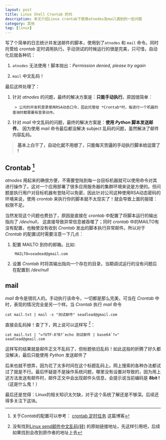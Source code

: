 ```yaml
---
layout: post
title: Linux Shell Crontab 的坑
description: 本文介绍Linux crontab下使用atnodes及mail遇到的一些问题
category: 其他
tag: [linux]
---
```


写了个简单的日志统计并发送邮件的脚本，使用到了`atnodes` 和 `mail` 命令。同时托管给 *crontab* 定时调用执行。手动测试的时候运行的很是完美，只可惜，自动化后就各种坑：

1. `atnodes` 无法使用！脚本抛出：_Permission denied, please try again_

2. `mail` 中文乱码！

最后这样处理了：

1. 针对 *atnodes* 的问题，最终的解决方案是：**只能手动执行**。原因很简单： 

		> 公司的开发机登录使用RSA动态口令，因此托管给 *Crontab*时，每进行一个机器的查询时都需要有登录动作。

2. 针对 *mail* 中文乱码的问题，最终的解决方案是：**使用 *Python* 脚本发送邮件**。 因为使用 *mail* 命令最后都没解决 subject 乱码的问题，虽然解决了邮件内容乱码。

> **基本上白干了，自动化就不用想了，只能每天苦逼的手动执行脚本给运营了 !**

## Crontab [^comment1]

*atnodes* 用起来的确很方便，不需要登陆到每一台目标机器就可以使用命令对其进行操作了。这对一个应用部署了很多应用服务器的集群环境来说是方便的。但问题是执行用户对目标机器有登陆可以免密，因此针对公司这种使用RSA动态密码的环境来说，使用 *crontab* 来执行你的脚本就不太现实了！就会导致上面的报错：权限不足。

当然发现这个问题也费劲了，原因是直接在 *crontab* 中配置了将脚本运行的输出指向了 */dev/null*， 这直接导致异常信息被吞噬了；同时 *crontab* 中的MAILTO有没有配置，也触使没有收到 *Crontab* 发出的脚本执行异常邮件。所以对于 *Crontab* 的配置试时需要注意一下几点：

1. 配置 MAILTO 到你的邮箱。比如:

		MAILTO=seadead@gmail.com

2. 设置 *Crontab* 时将其输出指向一个存在的目录，当期调试运行的没有问题后在配置到 */dev/null*

## mail

*mail* 命令是很坑人的。手动执行该命令，一切都是那么完美，可当在 *Crontab* 中时，表现的情况完全是另一个样。当 *Crontab* 执行 *mail* 命令

	cat mail.txt | mail -s "测试邮件" seadlead@gmail.com

直接会乱码掉！查了下，网上说可以这样写 [^comment]：

	cat mail.txt | "=?UTF-8?B?`echo 测试邮件 | base64`?=" seadlead@gmail.com

这样写的结果就是邮件正文不乱码了，但标题依旧乱码！如此这般的折腾了好久都没解决，最后只能使用 *Python* 发送邮件了

后来也就不想弄，因为花了太多时间在这个标题乱码上。网上搜索的各种办法都试过了就是不行。最后怀疑是不是操作系统问题，哪里没有设置对导致的，因为用上述方法发送有邮件时，邮件正文中会出现邮件头信息，会提示说当前编码是 **8bit !**（这是什么鬼！）

最后还是觉得：Linux的相关知识太欠缺，对于这个系统了解还是不够深。后续还得多关注下这块。


[^comment1]: 关于*Contab*的配置可以参考： [crontab 定时任务](http://linuxtools-rst.readthedocs.org/zh_CN/latest/tool/crontab.html)	这篇博客

[^comment]:  没有找到[Linux send邮件中文乱码(转)](http://jimingsong.iteye.com/blog/1539446) 的原始链接地址，先这样引用吧，后续如果找到会改到原作者的地址上去
